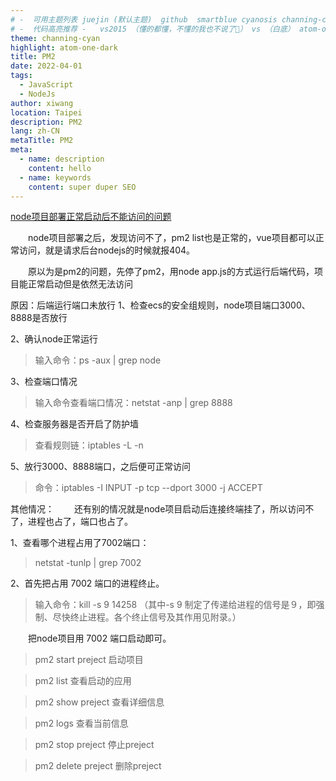 ```yaml
---
# -  可用主题列表 juejin (默认主题)  github  smartblue cyanosis channing-cyan
# -  代码高亮推荐 -   vs2015 （懂的都懂，不懂的我也不说了🤣） vs （白底） atom-one-dark （atom 用过的同学都懂） atom-one-dark-reasonable （问就是强化版） monokai-sublime （顾名思义 sublime）gradient-dark （瞎眼两件套-暗黑 `慎用`）gradient-light （瞎眼两件套-光明 `慎用`）
theme: channing-cyan
highlight: atom-one-dark
title: PM2
date: 2022-04-01
tags: 
  - JavaScript
  - NodeJs
author: xiwang
location: Taipei 
description: PM2
lang: zh-CN
metaTitle: PM2
meta:
  - name: description
    content: hello
  - name: keywords
    content: super duper SEO
---
```


[node项目部署正常启动后不能访问的问题](https://www.cnblogs.com/goloving/p/13523722.html)

　　node项目部署之后，发现访问不了，pm2 list也是正常的，vue项目都可以正常访问，就是请求后台nodejs的时候就报404。

　　原以为是pm2的问题，先停了pm2，用node app.js的方式运行后端代码，项目能正常启动但是依然无法访问

原因：后端运行端口未放行
1、检查ecs的安全组规则，node项目端口3000、8888是否放行


2、确认node正常运行

> 输入命令：ps -aux | grep node

3、检查端口情况

> 输入命令查看端口情况：netstat -anp | grep 8888

4、检查服务器是否开启了防护墙

> 查看规则链：iptables -L -n

5、放行3000、8888端口，之后便可正常访问

> 命令：iptables -I INPUT -p tcp --dport 3000 -j ACCEPT

其他情况：
　　还有别的情况就是node项目启动后连接终端挂了，所以访问不了，进程也占了，端口也占了。

1、查看哪个进程占用了7002端口：
> netstat -tunlp | grep 7002

2、首先把占用 7002 端口的进程终止。

>  输入命令：kill -s 9 14258     （其中-s 9 制定了传递给进程的信号是９，即强制、尽快终止进程。各个终止信号及其作用见附录。）

　　把node项目用 7002 端口启动即可。
　　
> pm2 start preject 启动项目

> pm2 list 查看启动的应用

> pm2 show preject 查看详细信息

> pm2 logs 查看当前信息

> pm2 stop preject 停止preject

> pm2 delete preject 删除preject